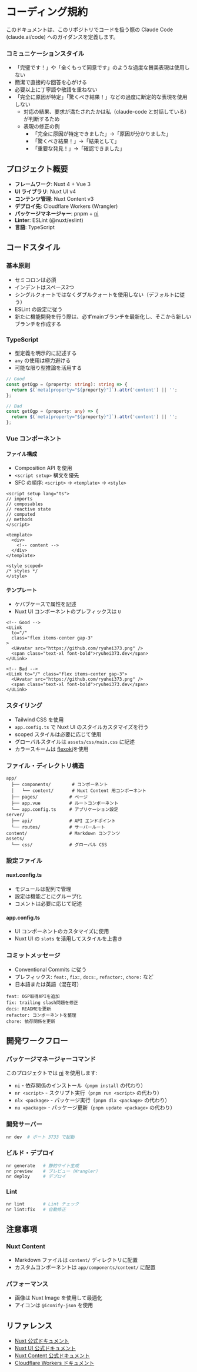 # コーディング規約

このドキュメントは、このリポジトリでコードを扱う際の Claude Code (claude.ai/code) へのガイダンスを定義します。

### コミュニケーションスタイル

- 「完璧です！」や「全くもって同意です」のような過度な賛美表現は使用しない
- 簡潔で直接的な回答を心がける
- 必要以上に丁寧語や敬語を重ねない
- 「完全に原因が特定」「驚くべき結果！」などの過度に断定的な表現を使用しない
  - 対応の結果、要求が満たされたかは私（claude-code と対話している）が判断するため
  - 表現の修正の例
    - 「完全に原因が特定できました」→「原因が分かりました」
    - 「驚くべき結果！」→「結果として」
    - 「重要な発見！」→「確認できました」

## プロジェクト概要

- **フレームワーク**: Nuxt 4 + Vue 3
- **UI ライブラリ**: Nuxt UI v4
- **コンテンツ管理**: Nuxt Content v3
- **デプロイ先**: Cloudflare Workers (Wrangler)
- **パッケージマネージャー**: pnpm + [ni](https://github.com/antfu-collective/ni)
- **Linter**: ESLint (@nuxt/eslint)
- **言語**: TypeScript

## コードスタイル

### 基本原則

- セミコロンは必須
- インデントはスペース2つ
- シングルクォートではなくダブルクォートを使用しない（デフォルトに従う）
- ESLint の設定に従う
- 新たに機能開発を行う際は、必ずmainブランチを最新化し、そこから新しいブランチを作成する

### TypeScript

- 型定義を明示的に記述する
- `any` の使用は極力避ける
- 可能な限り型推論を活用する

```typescript
// Good
const getOgp = (property: string): string => {
  return $(`meta[property="${property}"]`).attr('content') || '';
};

// Bad
const getOgp = (property: any) => {
  return $(`meta[property="${property}"]`).attr('content') || '';
};
```

### Vue コンポーネント

#### ファイル構成

- Composition API を使用
- `<script setup>` 構文を優先
- SFC の順序: `<script>` → `<template>` → `<style>`

```vue
<script setup lang="ts">
// imports
// composables
// reactive state
// computed
// methods
</script>

<template>
  <div>
    <!-- content -->
  </div>
</template>

<style scoped>
/* styles */
</style>
```

#### テンプレート

- ケバブケースで属性を記述
- Nuxt UI コンポーネントのプレフィックスは `U`

```vue
<!-- Good -->
<ULink
  to="/"
  class="flex items-center gap-3"
>
  <UAvatar src="https://github.com/ryuhei373.png" />
  <span class="text-xl font-bold">ryuhei373.dev</span>
</ULink>

<!-- Bad -->
<ULink to="/" class="flex items-center gap-3">
  <UAvatar src="https://github.com/ryuhei373.png" />
  <span class="text-xl font-bold">ryuhei373.dev</span>
</ULink>
```

### スタイリング

- Tailwind CSS を使用
- `app.config.ts` で Nuxt UI のスタイルカスタマイズを行う
- scoped スタイルは必要に応じて使用
- グローバルスタイルは `assets/css/main.css` に記述
- カラースキームは [flexoki](https://stephango.com/flexoki)を使用

### ファイル・ディレクトリ構造

```
app/
  ├── components/        # コンポーネント
  │   └── content/       # Nuxt Content 用コンポーネント
  ├── pages/            # ページ
  ├── app.vue           # ルートコンポーネント
  └── app.config.ts     # アプリケーション設定
server/
  ├── api/              # API エンドポイント
  └── routes/           # サーバールート
content/                # Markdown コンテンツ
assets/
  └── css/              # グローバル CSS
```

### 設定ファイル

#### nuxt.config.ts

- モジュールは配列で管理
- 設定は機能ごとにグループ化
- コメントは必要に応じて記述

#### app.config.ts

- UI コンポーネントのカスタマイズに使用
- Nuxt UI の `slots` を活用してスタイルを上書き

### コミットメッセージ

- Conventional Commits に従う
- プレフィックス: `feat:`, `fix:`, `docs:`, `refactor:`, `chore:` など
- 日本語または英語（混在可）

```
feat: OGP取得APIを追加
fix: trailing slash問題を修正
docs: READMEを更新
refactor: コンポーネントを整理
chore: 依存関係を更新
```

## 開発ワークフロー

### パッケージマネージャーコマンド

このプロジェクトでは [ni](https://github.com/antfu-collective/ni) を使用します:

- `ni` - 依存関係のインストール（`pnpm install` の代わり）
- `nr <script>` - スクリプト実行（`pnpm run <script>` の代わり）
- `nlx <package>` - パッケージ実行（`pnpm dlx <package>` の代わり）
- `nu <package>` - パッケージ更新（`pnpm update <package>` の代わり）

### 開発サーバー

```bash
nr dev  # ポート 3733 で起動
```

### ビルド・デプロイ

```bash
nr generate   # 静的サイト生成
nr preview    # プレビュー（Wrangler）
nr deploy     # デプロイ
```

### Lint

```bash
nr lint       # Lint チェック
nr lint:fix   # 自動修正
```

## 注意事項

### Nuxt Content

- Markdown ファイルは `content/` ディレクトリに配置
- カスタムコンポーネントは `app/components/content/` に配置

### パフォーマンス

- 画像は Nuxt Image を使用して最適化
- アイコンは `@iconify-json` を使用

## リファレンス

- [Nuxt 公式ドキュメント](https://nuxt.com/)
- [Nuxt UI 公式ドキュメント](https://ui.nuxt.com/)
- [Nuxt Content 公式ドキュメント](https://content.nuxt.com/)
- [Cloudflare Workers ドキュメント](https://developers.cloudflare.com/workers/)
